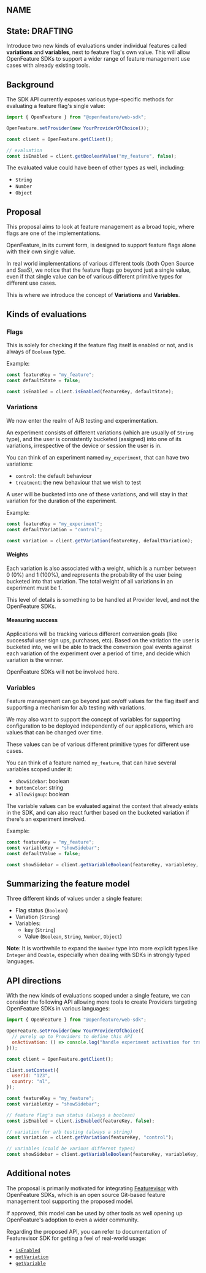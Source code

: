 ## NAME

## State: DRAFTING

Introduce two new kinds of evaluations under individual features called **variations** and **variables**, next to feature flag's own value. This will allow OpenFeature SDKs to support a wider range of feature management use cases with already existing tools.

## Background

The SDK API currently exposes various type-specific methods for evaluating a feature flag's single value:

```js
import { OpenFeature } from "@openfeature/web-sdk";

OpenFeature.setProvider(new YourProviderOfChoice());

const client = OpenFeature.getClient();

// evaluation
const isEnabled = client.getBooleanValue("my_feature", false);
```

The evaluated value could have been of other types as well, including:

- `String`
- `Number`
- `Object`

## Proposal

This proposal aims to look at feature management as a broad topic, where flags are one of the implementations.

OpenFeature, in its current form, is designed to support feature flags alone with their own single value.

In real world implementations of various different tools (both Open Source and SaaS), we notice that the feature flags go beyond just a single value, even if that single value can be of various different primitive types for different use cases.

This is where we introduce the concept of **Variations** and **Variables**.

## Kinds of evaluations

### Flags

This is solely for checking if the feature flag itself is enabled or not, and is always of `Boolean` type.

Example:

```js
const featureKey = "my_feature";
const defaultState = false;

const isEnabled = client.isEnabled(featureKey, defaultState);
```

### Variations

We now enter the realm of A/B testing and experimentation.

An experiment consists of different variations (which are usually of `String` type), and the user is consistently bucketed (assigned) into one of its variations, irrespective of the device or session the user is in.

You can think of an experiment named `my_experiment`, that can have two variations:

- `control`: the default behaviour
- `treatment`: the new behaviour that we wish to test

A user will be bucketed into one of these variations, and will stay in that variation for the duration of the experiment.

Example:

```js
const featureKey = "my_experiment";
const defaultVariation = "control";

const variation = client.getVariation(featureKey, defaultVariation);
```

#### Weights

Each variation is also associated with a weight, which is a number between 0 (0%) and 1 (100%), and represents the probability of the user being bucketed into that variation. The total weight of all variations in an experiment must be 1.

This level of details is something to be handled at Provider level, and not the OpenFeature SDKs.

#### Measuring success

Applications will be tracking various different conversion goals (like successful user sign ups, purchases, etc). Based on the variation the user is bucketed into, we will be able to track the conversion goal events against each variation of the experiment over a period of time, and decide which variation is the winner.

OpenFeature SDKs will not be involved here.

### Variables

Feature management can go beyond just on/off values for the flag itself and supporting a mechanism for a/b testing with variations.

We may also want to support the concept of variables for supporting configuration to be deployed independently of our applications, which are values that can be changed over time.

These values can be of various different primitive types for different use cases.

You can think of a feature named `my_feature`, that can have several variables scoped under it:

- `showSidebar`: boolean
- `buttonColor`: string
- `allowSignup`: boolean

The variable values can be evaluated against the context that already exists in the SDK, and can also react further based on the bucketed variation if there's an experiment involved.

Example:

```js
const featureKey = "my_feature";
const variableKey = "showSidebar";
const defaultValue = false;

const showSidebar = client.getVariableBoolean(featureKey, variableKey, defaultValue);
```

## Summarizing the feature model

Three different kinds of values under a single feature:

- Flag status (`Boolean`)
- Variation (`String`)
- Variables:
  - key (`String`)
  - Value (`Boolean`, `String`, `Number`, `Object`)

**Note**: It is worthwhile to expand the `Number` type into more explicit types like `Integer` and `Double`, especially when dealing with SDKs in strongly typed languages.

## API directions

With the new kinds of evaluations scoped under a single feature, we can consider the following API allowing more tools to create Providers targeting OpenFeature SDKs in various languages:

```js
import { OpenFeature } from "@openfeature/web-sdk";

OpenFeature.setProvider(new YourProviderOfChoice({
  // purely up to Providers to define this API
  onActivation: () => console.log("handle experiment activation for tracking purposes")
}));

const client = OpenFeature.getClient();

client.setContext({
  userId: "123",
  country: "nl",
});

const featureKey = "my_feature";
const variableKey = "showSidebar";

// feature flag's own status (always a boolean)
const isEnabled = client.isEnabled(featureKey, false);

// variation for a/b testing (always a string)
const variation = client.getVariation(featureKey, "control");

// variables (could be various different types)
const showSidebar = client.getVariableBoolean(featureKey, variableKey, false);
```

## Additional notes

The proposal is primarily motivated for integrating [Featurevisor](https://featurevisor.com) with OpenFeature SDKs, which is an open source Git-based feature management tool supporting the proposed model.

If approved, this model can be used by other tools as well opening up OpenFeature's adoption to even a wider community.

Regarding the proposed API, you can refer to documentation of Featurevisor SDK for getting a feel of real-world usage:

- [`isEnabled`](https://featurevisor.com/docs/sdks/#checking-if-enabled)
- [`getVariation`](https://featurevisor.com/docs/sdks/#getting-variations)
- [`getVariable`](https://featurevisor.com/docs/sdks/#getting-variables)
